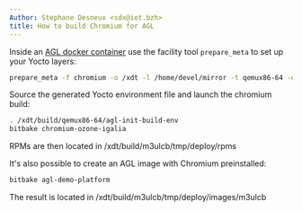 ```yaml
---
Author: Stephane Desneux <sdx@iot.bzh>
title: How to build Chromium for AGL
---
```


Inside an [AGL docker container](https://download.automotivelinux.org/AGL/snapshots/sdk/docker/docker_agl_worker-generic-3.99.1.tar.xz)
use the facility tool `prepare_meta` to set up your Yocto layers:

```bash
prepare_meta -f chromium -o /xdt -l /home/devel/mirror -t qemux86-64 -e rm_work -e wipeconfig -e cleartemp
```

Source the generated Yocto environment file and launch the chromium build:

```bash
. /xdt/build/qemux86-64/agl-init-build-env
bitbake chromium-ozone-igalia
```

RPMs are then located in /xdt/build/m3ulcb/tmp/deploy/rpms

It's also possible to create an AGL image with Chromium preinstalled:

```bash
bitbake agl-demo-platform
```

The result is located in /xdt/build/m3ulcb/tmp/deploy/images/m3ulcb
